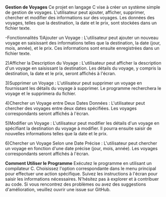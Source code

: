 **Gestion de Voyages**
Ce projet en langage C vise à créer un système simple de gestion de voyages. L'utilisateur peut ajouter, afficher, supprimer, chercher et modifier des informations sur des voyages. Les données des voyages, telles que la destination, la date et le prix, sont stockées dans un fichier texte.

-Fonctionnalités
1)Ajouter un Voyage :
L'utilisateur peut ajouter un nouveau voyage en saisissant des informations telles que la destination, la date (jour, mois, année), et le prix. Ces informations sont ensuite enregistrées dans un fichier texte.

2)Afficher la Description du Voyage :
L'utilisateur peut afficher la description d'un voyage en saisissant la destination. Les détails du voyage, y compris la destination, la date et le prix, seront affichés à l'écran.

3)Supprimer un Voyage :
L'utilisateur peut supprimer un voyage en fournissant les détails du voyage à supprimer. Le programme recherchera le voyage et le supprimera du fichier.

4)Chercher un Voyage entre Deux Dates Données :
L'utilisateur peut chercher des voyages entre deux dates spécifiées. Les voyages correspondants seront affichés à l'écran.

5)Modifier un Voyage :
L'utilisateur peut modifier les détails d'un voyage en spécifiant la destination du voyage à modifier. Il pourra ensuite saisir de nouvelles informations telles que la date et le prix.

6)Chercher un Voyage Selon une Date Précise :
L'utilisateur peut chercher un voyage en fonction d'une date précise (jour, mois, année). Les voyages correspondants seront affichés à l'écran.

**Comment Utiliser le Programme**
Exécutez le programme en utilisant un compilateur C.
Choisissez l'option correspondante dans le menu principal pour effectuer une action spécifique.
Suivez les instructions à l'écran pour saisir les informations nécessaires.
N'hésitez pas à explorer et à contribuer au code. Si vous rencontrez des problèmes ou avez des suggestions d'amélioration, veuillez ouvrir une issue sur GitHub.


